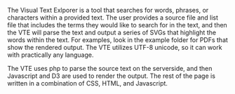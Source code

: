 The Visual Text Exlporer is a tool that searches for words, phrases, or characters within a provided text. The user provides a source file and list file that includes the terms they would like to search for in the text, and then the VTE will parse the text and output a series of SVGs that highlight the words within the text. For examples, look in the example folder for PDFs that show the rendered output. The VTE utilizes UTF-8 unicode, so it can work with practically any language.


The VTE uses php to parse the source text on the serverside, and then Javascript and D3 are used to render the output. The rest of the page is written in a combination of CSS, HTML, and Javascript.
